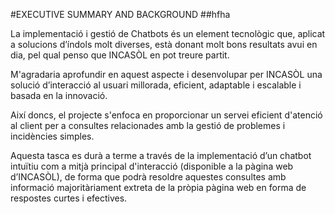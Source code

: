 #EXECUTIVE SUMMARY AND BACKGROUND
##hfha

La implementació i gestió de Chatbots és un element tecnològic que, aplicat a solucions d’índols molt diverses, està donant molt bons resultats avui en dia, pel qual penso que INCASÒL en pot treure partit.

M'agradaria aprofundir en aquest aspecte i desenvolupar per INCASÒL una solució d’interacció al usuari millorada, eficient, adaptable i escalable i basada en la innovació.

Així doncs, el projecte s'enfoca en proporcionar un servei eficient d'atenció al client per a consultes relacionades amb la gestió de problemes i incidències simples. 

Aquesta tasca es durà a terme a través de la implementació d’un chatbot intuïtiu com a mitjà principal d'interacció (disponible a la pàgina web d’INCASÒL), de forma que podrà resoldre aquestes consultes amb informació majoritàriament extreta de la pròpia pàgina web en forma de respostes curtes i efectives.
